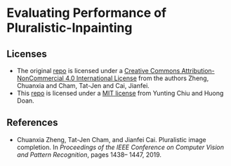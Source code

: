 # Evaluating Performance of Pluralistic-Inpainting

## Licenses
- The original [repo](https://github.com/lyndonzheng/Pluralistic-Inpainting) is licensed under a [Creative Commons Attribution-NonCommercial 4.0 International License](https://creativecommons.org/licenses/by-nc/4.0/) from the authors Zheng, Chuanxia and Cham, Tat-Jen and Cai, Jianfei.
- This [repo](https://github.com/twyunting/Evaluating-Performance-of-PICNet) is licensed under a [MIT license](https://opensource.org/licenses/MIT) from Yunting Chiu and Huong Doan.
## References
- Chuanxia Zheng, Tat-Jen Cham, and Jianfei Cai. Pluralistic 	image completion. In *Proceedings of the IEEE Conference on Computer Vision and Pattern Recognition*, pages 1438– 1447, 2019.